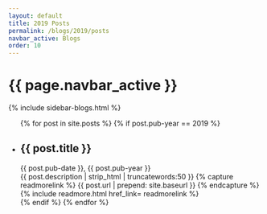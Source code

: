 ```yaml
---
layout: default
title: 2019 Posts
permalink: /blogs/2019/posts
navbar_active: Blogs
order: 10
---
```


<div class="container">
  <div class="row">
    <h1 class="page-title">{{ page.navbar_active }}</h1>
  </div>
  <div class="row">
    <div class="col-sm-12 col-md-3">
      {% include sidebar-blogs.html %}
    </div>
    <div class="col-sm-12 col-md-9 blogs">
      <ul class="posts">
        {% for post in site.posts %}
          {% if post.pub-year == 2019 %}
            <li>
              <h2 href="{{ post.url | prepend: site.baseurl }}" class="posts-title">{{ post.title }}</h2>
              <div class="posts-date">{{ post.pub-date }}, {{ post.pub-year }}</div>
                {{ post.description | strip_html | truncatewords:50 }}
                {% capture readmorelink %}
                  {{ post.url | prepend: site.baseurl }}
                {% endcapture %}
                {% include readmore.html href_link= readmorelink %}
            </li>
          {% endif %}
        {% endfor %}
      </ul>
    </div>
  </div>
</div>
